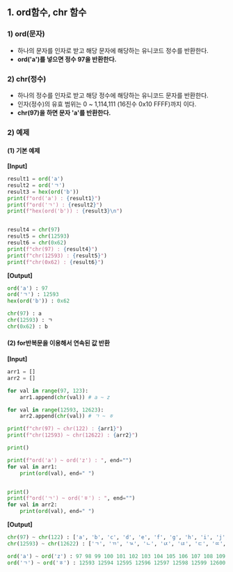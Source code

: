 ## 1. ord함수, chr 함수 
### 1) ord(문자)

- 하나의 문자를 인자로 받고 해당 문자에 해당하는 유니코드 정수를 반환한다.
- **ord('a')를 넣으면 정수 97을 반환한다.**

### 2) chr(정수)

- 하나의 정수를 인자로 받고 해당 정수에 해당하는 유니코드 문자를 반환한다.
- 인자(정수)의 유효 범위는 0 ~ 1,114,111 (16진수 0x10 FFFF)까지 이다.
- **chr(97)을 하면 문자 'a'를 반환한다.**

### 2) 예제

#### (1) 기본 예제

**[Input]**
```python
result1 = ord('a')
result2 = ord('ㄱ')
result3 = hex(ord('b'))
print(f"ord('a') : {result1}")
print(f"ord('ㄱ') : {result2}")
print(f"hex(ord('b')) : {result3}\n")


result4 = chr(97)
result5 = chr(12593)
result6 = chr(0x62)
print(f"chr(97) : {result4}")
print(f"chr(12593) : {result5}")
print(f"chr(0x62) : {result6}")
```

**[Output]**
```python
ord('a') : 97
ord('ㄱ') : 12593
hex(ord('b')) : 0x62

chr(97) : a
chr(12593) : ㄱ
chr(0x62) : b
```

#### (2) for반복문을 이용해서 연속된 값 반환

**[Input]**
```python
arr1 = []
arr2 = []

for val in range(97, 123):
    arr1.append(chr(val)) # a ~ z

for val in range(12593, 12623):
    arr2.append(chr(val)) # ㄱ ~ ㅎ

print(f"chr(97) ~ chr(122) : {arr1}")
print(f"chr(12593) ~ chr(12622) : {arr2}")

print()

print(f"ord('a') ~ ord('z') : ", end="")
for val in arr1:
    print(ord(val), end=" ")


print()
print(f"ord('ㄱ') ~ ord('ㅎ') : ", end="")
for val in arr2:
    print(ord(val), end=" ")
```

**[Output]**
```python
chr(97) ~ chr(122) : ['a', 'b', 'c', 'd', 'e', 'f', 'g', 'h', 'i', 'j', 'k', 'l', 'm', 'n', 'o', 'p', 'q', 'r', 's', 't', 'u', 'v', 'w', 'x', 'y', 'z']
chr(12593) ~ chr(12622) : ['ㄱ', 'ㄲ', 'ㄳ', 'ㄴ', 'ㄵ', 'ㄶ', 'ㄷ', 'ㄸ', 'ㄹ', 'ㄺ', 'ㄻ', 'ㄼ', 'ㄽ', 'ㄾ', 'ㄿ', 'ㅀ', 'ㅁ', 'ㅂ', 'ㅃ', 'ㅄ', 'ㅅ', 'ㅆ', 'ㅇ', 'ㅈ', 'ㅉ', 'ㅊ', 'ㅋ', 'ㅌ', 'ㅍ', 'ㅎ']

ord('a') ~ ord('z') : 97 98 99 100 101 102 103 104 105 106 107 108 109 110 111 112 113 114 115 116 117 118 119 120 121 122 
ord('ㄱ') ~ ord('ㅎ') : 12593 12594 12595 12596 12597 12598 12599 12600 12601 12602 12603 12604 12605 12606 12607 12608 12609 12610 12611 12612 12613 12614 12615 12616 12617 12618 12619 12620 12621 12622 
```
